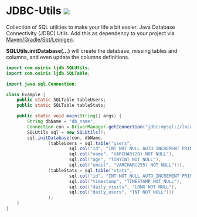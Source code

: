 # JDBC-Utils [![](https://jitpack.io/v/Osiris-Team/JDBC-Utils.svg)](https://jitpack.io/#Osiris-Team/JDBC-Utils)
Collection of SQL utilities to make your life a bit easier. Java Database Connectivity (JDBC) Utils.
Add this as dependency to your project via [Maven/Gradle/Sbt/Leinigen](https://jitpack.io/#Osiris-Team/JDBC-Utils/LATEST).

**SQLUtils.initDatabase(...)** will create the database, missing tables and columns,
and even update the columns definitions.

```java
import com.osiris.ljdb.SQLUtils;
import com.osiris.ljdb.SQLTable;

import java.sql.Connection;

class Example {
    public static SQLTable tableUsers;
    public static SQLTable tableStats;

    public static void main(String[] args) {
        String dbName = "db_name";
        Connection con = DriverManager.getConnection("jdbc:mysql://localhost/" + dbName, "root", "");
        SQLUtils sql = new SQLUtils();
        sql.initDatabase(con, dbName,
                (tableUsers = sql.table("users", 
                        sql.col("id", "INT NOT NULL AUTO_INCREMENT PRIMARY KEY"),
                        sql.col("name", "VARCHAR(20) NOT NULL"),
                        sql.col("age", "TINYINT NOT NULL"),
                        sql.col("email", "VARCHAR(255) NOT NULL"))),
                (tableStats = sql.table("stats",
                        sql.col("id", "INT NOT NULL AUTO_INCREMENT PRIMARY KEY"),
                        sql.col("timestamp", "TIMESTAMP NOT NULL"),
                        sql.col("daily_visits", "LONG NOT NULL"),
                        sql.col("daily_users", "INT NOT NULL")))
                );
    }
}
```
